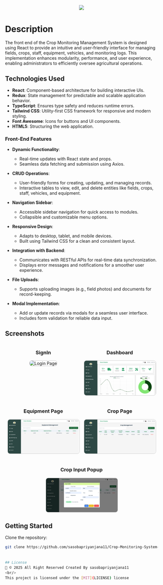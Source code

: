 <h1 align="center">
    <img src="https://readme-typing-svg.herokuapp.com/?font=Righteous&size=35&center=true&vCenter=true&width=1100&height=70&duration=4000&lines=Crop+Monitoring+System+Frontend+React+-+Green+Shadow+(Pvt)+Ltd&color=12b94f" />
</h1>

# Description
The front end of the Crop Monitoring Management System is designed using React to provide an intuitive and user-friendly interface for managing fields, crops, staff, equipment, vehicles, and monitoring logs. This implementation enhances modularity, performance, and user experience, enabling administrators to efficiently oversee agricultural operations.

## Technologies Used

- **React**: Component-based architecture for building interactive UIs.
- **Redux**: State management for predictable and scalable application behavior.
- **TypeScript**: Ensures type safety and reduces runtime errors.
- **Tailwind CSS**: Utility-first CSS framework for responsive and modern styling.
- **Font Awesome**: Icons for buttons and UI components.
- **HTML5**: Structuring the web application.

### Front-End Features

- **Dynamic Functionality**:
  - Real-time updates with React state and props.
  - Seamless data fetching and submission using Axios.

- **CRUD Operations**:
  - User-friendly forms for creating, updating, and managing records.
  - Interactive tables to view, edit, and delete entities like fields, crops, staff, vehicles, and equipment.

- **Navigation Sidebar**:
  - Accessible sidebar navigation for quick access to modules.
  - Collapsible and customizable menu options.

- **Responsive Design**:
  - Adapts to desktop, tablet, and mobile devices.
  - Built using Tailwind CSS for a clean and consistent layout.

- **Integration with Backend**:
  - Communicates with RESTful APIs for real-time data synchronization.
  - Displays error messages and notifications for a smoother user experience.

- **File Uploads**:
  - Supports uploading images (e.g., field photos) and documents for record-keeping.

- **Modal Implementation**:
  - Add or update records via modals for a seamless user interface.
  - Includes form validation for reliable data input.

## Screenshots

<div style="display: flex; flex-wrap: wrap; justify-content: center; gap: 16px; text-align: center;">
  <div style="flex: 1 1 calc(50% - 16px); max-width: calc(50% - 16px);">
    <h3>SignIn</h3>
    <img src="assets/cms-pic/signIn.png" alt="Login Page" style="width: 100%; height: auto; border: 1px solid #ccc; border-radius: 8px;">
  </div>
  <div style="flex: 1 1 calc(50% - 16px); max-width: calc(50% - 16px);">
    <h3>Dashboard</h3>
    <img src="/src/assets/cms-pic/dashboard.png" alt="Dashboard Page" style="width: 100%; height: auto; border: 1px solid #ccc; border-radius: 8px;">
  </div>
  <div style="flex: 1 1 calc(50% - 16px); max-width: calc(50% - 16px);">
    <h3>Equipment Page</h3>
    <img src="src/assets/cms-pic/equipment-table.png" alt="Equipment Page" style="width: 100%; height: auto; border: 1px solid #ccc; border-radius: 8px;">
  </div>
  <div style="flex: 1 1 calc(50% - 16px); max-width: calc(50% - 16px);">
    <h3>Crop Page</h3>
    <img src="src/assets/cms-pic/crop-management-table.png" alt="Crop Page" style="width: 100%; height: auto; border: 1px solid #ccc; border-radius: 8px;">
  </div>
  <div style="flex: 1 1 calc(50% - 16px); max-width: calc(50% - 16px);">
    <h3>Crop Input Popup</h3>
    <img src="src/assets/cms-pic/crop-management-save.png" alt="Crop Popup Page" style="width: 100%; height: auto; border: 1px solid #ccc; border-radius: 8px;">
  </div>
</div>

## Getting Started

Clone the repository:

```bash
git clone https://github.com/sasobapriyanjana11/Crop-Monitoring-System-REACT.git


## License
🦇 © 2025 All Right Reserved Created By sasobapriyanjana11
<br/>
This project is licensed under the [MIT](LICENSE) license

